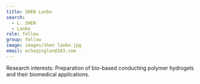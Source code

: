 ```yaml
---
title: SHEN Lanbo
search:
  - L. SHEN
  - Lanbo
role: fellow
group: fellow
image: images/Shen lanbo.jpg
email: echoqinglan@163.com
---
```


Research interests: Preparation of bio-based conducting polymer hydrogels and their biomedical applications.
